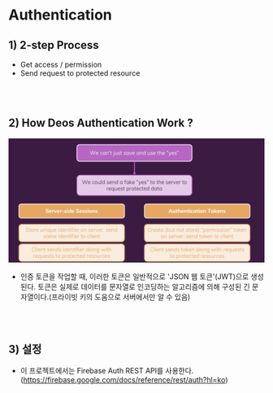 # Authentication

## 1) 2-step Process

-   Get access / permission
-   Send request to protected resource

<br><br>

## 2) How Deos Authentication Work ?

<img src="./image.png" width="600px">

<br>

-   인증 토큰을 작업할 때, 이러한 토큰은 일반적으로 'JSON 웹 토큰'(JWT)으로 생성된다. 토큰은 실제로 데이터를 문자열로 인코딩하는 알고리즘에 의해 구성된 긴 문자열이다.(프라이빗 키의 도움으로 서버에서만 알 수 있음)

<br><br>

## 3) 설정

-   이 프로젝트에서는 Firebase Auth REST API를 사용한다.(https://firebase.google.com/docs/reference/rest/auth?hl=ko)

